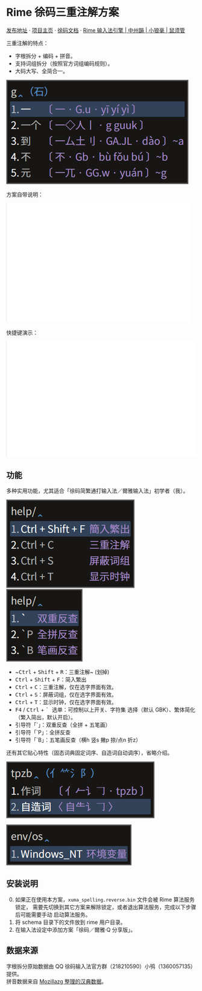 # Rime 徐码三重注解方案

[发布地址](https://github.com/Ace-Who/rime-xuma-spelling) ·
[项目主页](https://ace-who.github.io/rime-xuma-spelling/) ·
[徐码文档](https://www.xumax.top) ·
[Rime 输入法引擎 | 中州韻 | 小狼毫 | 鼠须管](https://rime.im/)

三重注解的特点：

- 字根拆分 + 编码 + 拼音。
- 支持词组拆分（按照官方词组编码规则）。
- 大码大写、全简合一。

![三重注解](demo/tripple_comment.png)

方案自带说明：

![自带说明](demo/help.gif)

快捷键演示：

![快捷键效果](demo/shortcut_keys.gif)

## 功能

多种实用功能，尤其适合「徐码简繁通打输入法／爾雅输入法」初学者（我）。

![自带说明](demo/help.shortcut_keys.png)
![自带说明](demo/help.reverse_lookup.png)

- ~<kbd>Ctrl</kbd> + <kbd>Shift</kbd> + <kbd>R</kbd>：三重注解~ (划掉)
- <kbd>Ctrl</kbd> + <kbd>Shift</kbd> + <kbd>F</kbd>：简入繁出
- <kbd>Ctrl</kbd> + <kbd>C</kbd>：三重注解，仅在选字界面有效。
- <kbd>Ctrl</kbd> + <kbd>S</kbd>：屏蔽词组，仅在选字界面有效。
- <kbd>Ctrl</kbd> + <kbd>T</kbd>：显示时钟，仅在选字界面有效。
- <kbd>F4</kbd> / <kbd>Ctrl</kbd> + <kbd>\` </kbd> 选单：可控制以上开关、字符集
选择（默认 GBK）、繁体简化（繁入简出，默认开启）。
- 引导符「\`」：双重反查（全拼 + 五笔画）
- 引导符「\`P」：全拼反查
- 引导符「\`B」：五笔画反查（横h 竖s 撇p 捺/点n 折z）

还有其它贴心特性（固态词典固定词序、自造词自动调序），省略介绍。

![自造词注解](demo/user_dict_comment.png)

![环境变量支持](demo/environment_variable.png)

## 安装说明

0. 如果正在使用本方案，`xuma_spelling.reverse.bin` 文件会被 Rime 算法服务锁定，
   需要先切换到其它方案来解除锁定，或者退出算法服务，完成以下步骤后可能需要手动
   启动算法服务。
1. 将 schema 目录下的文件放到 rime 用户目录。
2. 在输入法设定中添加方案「徐码／爾雅·Q 分享版」。

## 数据来源

字根拆分原始数据由 QQ 徐码输入法官方群（218210590）小鸮（1360057135）提供。  
拼音数据来自 [Mozillazg 整理的汉典数据](https://github.com/mozillazg/pinyin-data)。  
